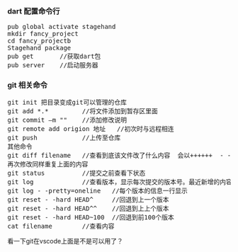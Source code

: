 <h3>dart 配置命令行</h3>
<pre>
pub global activate stagehand
mkdir fancy_project
cd fancy_projectb
Stagehand package
pub get       //获取dart包
pub server    //启动服务器
</pre>

<h3>git 相关命令</h3>
<pre>
git init 把目录变成git可以管理的仓库
git add *.*         //将文件添加到暂存区里面
git commit –m ""    //添加修改说明
git remote add origion 地址   //初次时与远程相连
git push            //上传至仓库
其他命令
git diff filename   //查看到底该文件改了什么内容  会以++++++  - - - - -显示
再次修改同样重复上面的内容
git status          //提交之前查看下状态
git log             //查看版本，显示每次提交的版本号。最近新增的内容、上一次提交增加的内容
git log - -pretty=oneline   //每个版本的信息一行显示
git reset - -hard HEAD^     //回退到上一个版本
git reset - -hard HEAD^^    //回退到上上个版本
git reset - -hard HEAD~100  //回退到前100个版本
cat filename        //查看内容
</pre>

看一下git在vscode上面是不是可以用了？